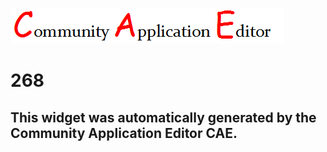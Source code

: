 ![CAE](https://github.com/PhilCAEOrg/frontendComponent-268/blob/gh-pages/img/logo.png)  

268
===================


This widget was automatically generated by the Community Application Editor CAE.  
---------------
